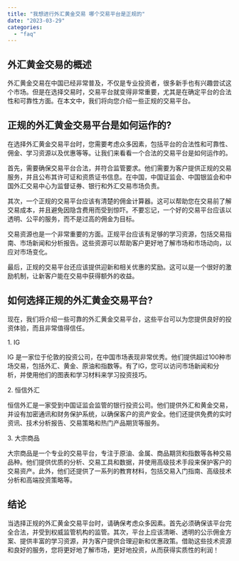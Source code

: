 ```yaml
---
title: "我想进行外汇黄金交易 哪个交易平台是正规的"
date: "2023-03-29"
categories: 
  - "faq"
---
```


## 外汇黄金交易的概述

外汇黄金交易在中国已经非常普及，不仅是专业投资者，很多新手也有兴趣尝试这个市场。但是在选择交易时，交易平台就变得非常重要，尤其是在确定平台的合法性和可靠性方面。在本文中，我们将向您介绍一些正规的交易平台。

## 正规的外汇黄金交易平台是如何运作的?

在选择外汇黄金交易平台时，您需要考虑众多因素，包括平台的合法性和可靠性、佣金、学习资源以及优惠等等。让我们来看看一个合法的交易平台是如何运作的。

首先，需要确保交易平台合法，并符合监管要求。他们需要为客户提供正规的交易服务，并且公布其许可证和资质证书信息。在中国，中国证监会、中国银监会和中国外汇交易中心为监督证券、银行和外汇交易市场负责。

其次，一个正规的交易平台应该有清楚的佣金计算器。这可以帮助您在交易前了解交易成本，并且避免因隐含费用而受到惊吓。不要忘记，一个好的交易平台应该以透明、公平的服务，而不是过高的佣金为目标。

交易资源也是一个非常重要的方面。正规平台应该有足够的学习资源，包括交易指南、市场新闻和分析报告。这些资源可以帮助客户更好地了解市场和市场动向，以应对市场变化。

最后，正规的交易平台还应该提供迎新和相关优惠的奖励。这可以是一个很好的激励机制，让新客户能在交易中获得额外的收益。

## 如何选择正规的外汇黄金交易平台?

现在，我们将介绍一些可靠的外汇黄金交易平台，这些平台可以为您提供良好的投资体验，而且非常值得信任。

1\. IG

IG 是一家位于伦敦的投资公司，在中国市场表现非常优秀。他们提供超过100种市场交易，包括外汇、黄金、原油和指数等。有了IG，您可以访问市场新闻和分析，并使用他们的图表和学习材料来学习投资技巧。

2\. 恒信外汇

恒信外汇是一家受到中国证监会监管的银行投资公司。他们提供外汇和黄金交易，并设有加密通讯和财务保护系统，以确保客户的资产安全。他们还提供免费的实时资讯、技术分析报告、交易策略和热门产品期货等服务。

3\. 大宗商品

大宗商品是一个专业的交易平台，专注于原油、金属、商品期货和指数等各种交易品种。他们提供优质的分析、交易工具和数据，并使用高级技术手段来保护客户的交易资产。此外，他们还提供了一系列的教育材料，包括交易入门指南、高级技术分析和高端投资策略等。

## 结论

当选择正规的外汇黄金交易平台时，请确保考虑众多因素。首先必须确保该平台完全合法，并受到权威监管机构的监管。其次，平台上应该清晰、透明的公示佣金方案、提供丰富的学习资源，并为客户提供合理迎新和优惠政策。借助这些技术资源和良好的服务，您将更好地了解市场，更好地投资，从而获得实质性的利润！
